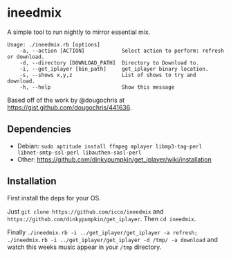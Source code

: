 # ineedmix

A simple tool to run nightly to mirror essential mix.

```
Usage: ./ineedmix.rb [options]
    -a, --action [ACTION]            Select action to perform: refresh or download.
    -d, --directory [DOWNLOAD_PATH]  Directory to Download to.
    -i, --get_iplayer [bin_path]     get_iplayer binary location.
    -s, --shows x,y,z                List of shows to try and download.
    -h, --help                       Show this message
```

Based off of the work by @dougochris at https://gist.github.com/dougochris/441636.

## Dependencies

 * Debian: `sudo aptitude install ffmpeg mplayer libmp3-tag-perl libnet-smtp-ssl-perl libauthen-sasl-perl`
 * Other: https://github.com/dinkypumpkin/get_iplayer/wiki/installation

## Installation

First install the deps for your OS.

Just `git clone https://github.com/icco/ineedmix` and `https://github.com/dinkypumpkin/get_iplayer`. Then `cd ineedmix`.

Finally `./ineedmix.rb -i ../get_iplayer/get_iplayer -a refresh; ./ineedmix.rb -i ../get_iplayer/get_iplayer -d /tmp/ -a download` and watch this weeks music appear in your `/tmp` directory.
